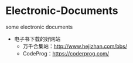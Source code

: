 # Electronic-Documents
some electronic documents
+ 电子书下载的好网站
    + 万千合集站：http://www.hejizhan.com/bbs/
    + CodeProg：https://coderprog.com/

